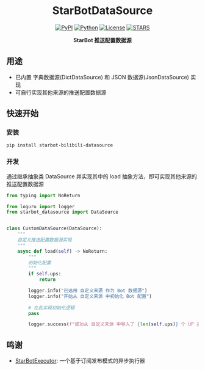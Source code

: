 <div align="center">

# StarBotDataSource

[![PyPI](https://img.shields.io/pypi/v/starbot-bilibili-datasource)](https://pypi.org/project/starbot-bilibili-datasource)
[![Python](https://img.shields.io/badge/python-3.10%20|%203.11-blue)](https://www.python.org)
[![License](https://img.shields.io/github/license/Starlwr/StarBotDataSource)](https://github.com/Starlwr/StarBotDataSource/blob/master/LICENSE)
[![STARS](https://img.shields.io/github/stars/Starlwr/StarBotDataSource?color=yellow&label=Stars)](https://github.com/Starlwr/StarBotDataSource/stargazers)

**StarBot 推送配置数据源**
</div>

## 用途

* 已内置 字典数据源(DictDataSource) 和 JSON 数据源(JsonDataSource) 实现
* 可自行实现其他来源的推送配置数据源

## 快速开始
### 安装

```shell
pip install starbot-bilibili-datasource
```

### 开发

通过继承抽象类 DataSource 并实现其中的 load 抽象方法，即可实现其他来源的推送配置数据源

```python
from typing import NoReturn

from loguru import logger
from starbot_datasource import DataSource


class CustomDataSource(DataSource):
    """
    自定义推送配置数据源实现
    """
    async def load(self) -> NoReturn:
        """
        初始化配置
        """
        if self.ups:
            return

        logger.info("已选用 自定义来源 作为 Bot 数据源")
        logger.info("开始从 自定义来源 中初始化 Bot 配置")
        
        # 在此实现初始化逻辑
        pass

        logger.success(f"成功从 自定义来源 中导入了 {len(self.ups)} 个 UP 主")
```

## 鸣谢

* [StarBotExecutor](https://github.com/Starlwr/StarBotExecutor): 一个基于订阅发布模式的异步执行器
